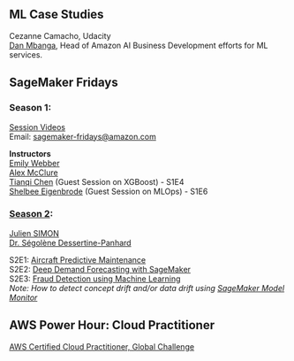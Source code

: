 ## ML Case Studies  
Cezanne Camacho, Udacity  
[Dan Mbanga](https://www.linkedin.com/in/dan-romuald-mbanga-62850a22/), Head of Amazon AI Business Development efforts for ML services.   

## SageMaker Fridays  
### Season 1:  
[Session Videos](https://www.twitch.tv/aws/videos)  
Email: sagemaker-fridays@amazon.com  

**Instructors**  
[Emily Webber](https://www.linkedin.com/in/emily-webber-921b4969/)  
[Alex McClure](https://www.linkedin.com/in/alexjmcclure/)  
[Tianqi Chen](https://tqchen.com/) (Guest Session on XGBoost) - S1E4  
[Shelbee Eigenbrode](https://www.linkedin.com/in/shelbee-eigenbrode-5b632414/) (Guest Session on MLOps) - S1E6  

### [Season 2](https://amazonsagemakerfridays.splashthat.com/):  
[Julien SIMON](https://www.linkedin.com/in/juliensimon/)  
[Dr. Ségolène Dessertine-Panhard](https://www.linkedin.com/in/dr-s%C3%A9gol%C3%A8ne-dessertine-panhard-41416010/)  

S2E1: [Aircraft Predictive Maintenance](https://github.com/awslabs/predictive-maintenance-using-machine-learning/tree/master/source/notebooks)  
S2E2: [Deep Demand Forecasting with SageMaker](https://github.com/awslabs/sagemaker-deep-demand-forecast)  
S2E3: [Fraud Detection using Machine Learning](https://github.com/awslabs/fraud-detection-using-machine-learning/blob/master/source/notebooks/sagemaker_fraud_detection.ipynb)  
*Note: How to detect concept drift and/or data drift using [SageMaker Model Monitor](https://github.com/aws/amazon-sagemaker-examples/tree/master/sagemaker_model_monitor)*  

## AWS Power Hour: Cloud Practitioner  
[AWS Certified Cloud Practitioner, Global Challenge](https://pages.awscloud.com/awspowerhour-CP.html)  
